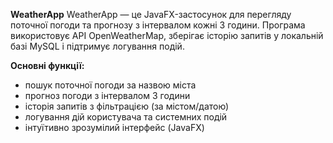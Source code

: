 **WeatherApp**
WeatherApp — це JavaFX-застосунок для перегляду поточної погоди та прогнозу з інтервалом кожні 3 години. Програма використовує API OpenWeatherMap, зберігає історію запитів у локальній базі MySQL і підтримує логування подій.

**Основні функції:**
- пошук поточної погоди за назвою міста
- прогноз погоди з інтервалом 3 години
- історія запитів з фільтрацією (за містом/датою)
- логування дій користувача та системних подій
- інтуїтивно зрозумілий інтерфейс (JavaFX)

